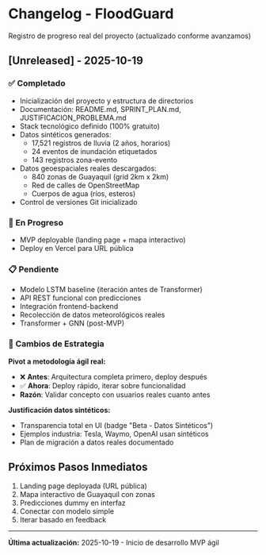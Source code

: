 # Changelog - FloodGuard

Registro de progreso real del proyecto (actualizado conforme avanzamos)

## [Unreleased] - 2025-10-19

### ✅ Completado
- Inicialización del proyecto y estructura de directorios
- Documentación: README.md, SPRINT_PLAN.md, JUSTIFICACION_PROBLEMA.md
- Stack tecnológico definido (100% gratuito)
- Datos sintéticos generados:
  - 17,521 registros de lluvia (2 años, horarios)
  - 24 eventos de inundación etiquetados
  - 143 registros zona-evento
- Datos geoespaciales reales descargados:
  - 840 zonas de Guayaquil (grid 2km x 2km)
  - Red de calles de OpenStreetMap
  - Cuerpos de agua (ríos, esteros)
- Control de versiones Git inicializado

### 🚧 En Progreso
- MVP deployable (landing page + mapa interactivo)
- Deploy en Vercel para URL pública

### 📋 Pendiente
- Modelo LSTM baseline (iteración antes de Transformer)
- API REST funcional con predicciones
- Integración frontend-backend
- Recolección de datos meteorológicos reales
- Transformer + GNN (post-MVP)

### 🔄 Cambios de Estrategia
**Pivot a metodología ágil real:**
- ❌ **Antes**: Arquitectura completa primero, deploy después
- ✅ **Ahora**: Deploy rápido, iterar sobre funcionalidad
- **Razón**: Validar concepto con usuarios reales cuanto antes

**Justificación datos sintéticos:**
- Transparencia total en UI (badge "Beta - Datos Sintéticos")
- Ejemplos industria: Tesla, Waymo, OpenAI usan sintéticos
- Plan de migración a datos reales documentado

## Próximos Pasos Inmediatos
1. Landing page deployada (URL pública)
2. Mapa interactivo de Guayaquil con zonas
3. Predicciones dummy en interfaz
4. Conectar con modelo simple
5. Iterar basado en feedback

---

**Última actualización:** 2025-10-19 - Inicio de desarrollo MVP ágil

